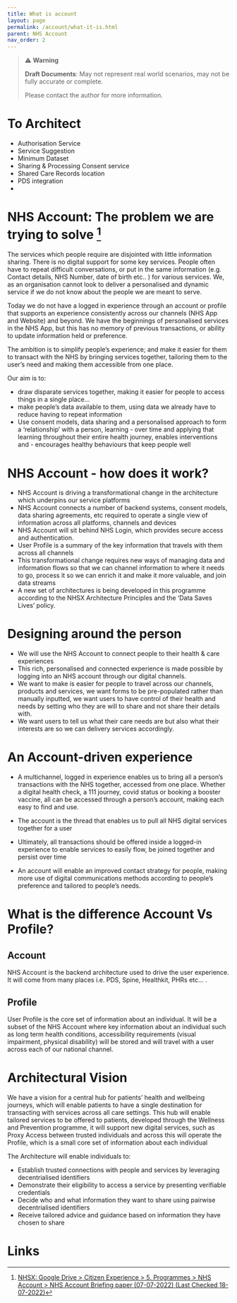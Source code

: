 ```yaml
---
title: What is account
layout: page
permalink: /account/what-it-is.html
parent: NHS Account
nav_order: 2
---
```



> ⚠️ **Warning**
>  
> **Draft Documents**: May not represent real world scenarios, may not be fully accurate or complete.
>
> Please contact the author for more information.

# To Architect

- Authorisation Service
- Service Suggestion
- Minimum Dataset
- Sharing & Processing Consent service
- Shared Care Records location
- PDS integration
- 
# NHS Account: The problem we are trying to solve [^nhs-account-briefing-paper]

The services which people require are disjointed with little information sharing. There is no digital support for some key services. People often have to repeat difficult conversations, or put in the same information (e.g. Contact details, NHS Number, date of birth etc.. ) for various services. We, as an organisation cannot look to deliver a personalised and dynamic service if we do not know about the people we are meant to serve. 

Today we do not have a logged in experience through an account or profile that supports an experience consistently across our channels (NHS App and Website) and beyond. We have the beginnings of personalised services in the NHS App, but this has no memory of previous transactions, or ability to update information held or preference.

The ambition is to simplify people’s experience; and make it easier for them to transact with the NHS by bringing services together, tailoring them to the user’s need and making them accessible from one place.

Our aim is to:

- draw disparate services together, making it easier for people to access things in a single place...
- make people’s data available to them, using data we already have to reduce having to repeat information
- Use consent models, data sharing and a personalised approach to form a ‘relationship’ with a person, learning - over time and applying that learning throughout their entire health journey, enables interventions and - encourages healthy behaviours that keep people well 

# NHS Account - how does it work?

- NHS Account is driving a transformational change in the architecture which underpins our service platforms
- NHS Account connects a number of backend systems, consent models, data sharing agreements, etc required to operate a single view of information across all platforms, channels and devices
- NHS Account will sit behind NHS Login, which provides secure access and authentication. 
- User Profile is a summary of the key information that travels with them across all channels
- This transformational change requires new ways of managing data and information flows so that we can channel information to where it needs to go, process it so we can enrich it and make it more valuable, and join data streams 
 - A new set of architectures is being developed in this programme according to the NHSX Architecture Principles and the ‘Data Saves Lives’ policy.  

# Designing around the person
- We will use the NHS Account to connect people to their health & care experiences
- This rich, personalised and connected experience is made possible by logging into an NHS account through our digital channels.
- We want to make is easier for people to travel across our channels, products and services, we want forms to be pre-populated rather than manually inputted, we want users to have control of their health and needs by setting who they are will to share and not share their details with.
- We want users to tell us what their care needs are but also what their interests are so we can delivery services accordingly.

# An Account-driven experience 
- A multichannel, logged in experience enables us to bring all a person’s transactions with the NHS together, accessed from one place. Whether a digital health check, a 111 journey, covid status or booking a booster vaccine, all can be accessed through a person’s account, making each easy to find and use.

- The account is the thread that enables us to pull all NHS digital services together for a user

- Ultimately, all transactions should be offered inside a logged-in experience to enable services to easily flow, be joined together and persist over time 

- An account will enable an improved contact strategy for people, making more use of digital communications methods according to people’s preference and tailored to people’s needs.

# What is the difference Account Vs Profile?

## Account
NHS Account is the backend architecture used to drive the user experience. It will come from many places i.e. PDS, Spine, Healthkit, PHRs etc… .

## Profile
User Profile is the core set of information about an individual. It will be a subset of the NHS Account where key information about an individual such as long term health conditions, accessibility requirements (visual impairment, physical disability) will be stored and will travel with a user across each of our national channel. 

# Architectural Vision

We have a vision for a central hub for patients’ health and wellbeing journeys, which will enable patients to have a single destination for transacting with services across all care settings.  This hub will enable tailored services to be offered to patients, developed through the Wellness and Prevention programme, it will support new digital services, such as Proxy Access between trusted individuals and across this will operate the Profile, which is a small core set of information about each individual

The Architecture will enable individuals to:

- Establish trusted connections with people and services by leveraging decentrialised identifiers
- Demonstrate their eligibility to access a service by presenting verifiable credentials
- Decide who and what information they want to share using pairwise decentrialised identifiers
- Receive tailored advice and guidance based on information they have chosen to share 


# Links
[NHS Account Briefing paper]: https://docs.google.com/presentation/dedit "NHS Account Briefing paper"

[^nhs-account-briefing-paper]: [NHSX: Google Drive > Citizen Experience > 5. Programmes > NHS Account > NHS Account Briefing paper (07-07-2022) (Last Checked 18-07-2022)][NHS Account Briefing paper]
